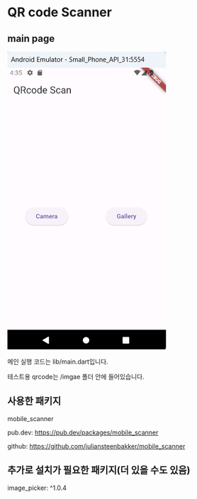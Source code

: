 # QR code Scanner

## main page

![alt text](image/mainscreen.png)

메인 실행 코드는 lib/main.dart입니다.

테스트용 qrcode는 /imgae 폴더 안에 들어있습니다.

## 사용한 패키지

mobile_scanner

pub.dev: https://pub.dev/packages/mobile_scanner

github: https://github.com/juliansteenbakker/mobile_scanner

## 추가로 설치가 필요한 패키지(더 있을 수도 있음)

image_picker: ^1.0.4

